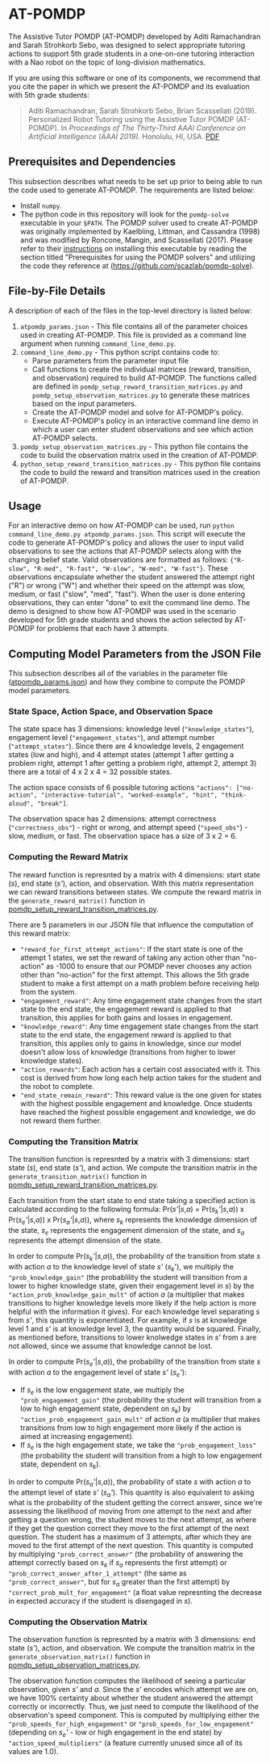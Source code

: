 # AT-POMDP

The Assistive Tutor POMDP (AT-POMDP) developed by Aditi Ramachandran and Sarah Strohkorb Sebo, was designed to select appropriate tutoring actions to support 5th grade students in a one-on-one tutoring interaction with a Nao robot on the topic of long-division mathematics. 

If you are using this software or one of its components, we recommend that you cite the paper in which we present the AT-POMDP and its evaluation with 5th grade students:

> Aditi Ramachandran, Sarah Strohkorb Sebo, Brian Scassellati (2019). Personalized Robot Tutoring using the Assistive Tutor POMDP (AT-POMDP). In *Proceedings of The Thirty-Third AAAI Conference on Artificial Intelligence (AAAI 2019)*. Honolulu, HI, USA. [PDF](https://scazlab.yale.edu/sites/default/files/files/Ramachandran_Sebo_AAAI_2018.pdf)

## Prerequisites and Dependencies
This subsection describes what needs to be set up prior to being able to run the code used to generate AT-POMDP. The requirements are listed below:
- Install `numpy`. 
- The python code in this repository will look for the `pomdp-solve` executable in your `$PATH`. The POMDP solver used to create AT-POMDP was originally implemented by Kaelbling, Littman, and Cassandra (1998) and was modified by Roncone, Mangin, and Scassellati (2017). Please refer to their [instructions](https://github.com/scazlab/task-models#prerequisites-for-using-the-pomdp-solvers) on installing this executable by reading the section titled "Prerequisites for using the POMDP solvers" and utilizing the code they reference at (https://github.com/scazlab/pomdp-solve).

## File-by-File Details
A description of each of the files in the top-level directory is listed below: 
1. `atpomdp_params.json` -  This file contains all of the parameter choices used in creating AT-POMDP. This file is provided as a command line argument when running `command_line_demo.py`.
2.  `command_line_demo.py` - This python script contains code to: 
    * Parse parameters from the parameter input file 
    * Call functions to create the individual matrices (reward, transition, and observation) required to build AT-POMDP. The functions called are defined in `pomdp_setup_reward_transition_matrices.py` and `pomdp_setup_observation_matrices.py` to generate these matrices based on the input parameters.
    * Create the AT-POMDP model and solve for AT-POMDP's policy.
    * Execute AT-POMDP's policy in an interactive command line demo in which a user can enter student observations and see which action AT-POMDP selects.
3. `pomdp_setup_observation_matrices.py` - This python file contains the code to build the observation matrix used in the creation of AT-POMDP.
4. `python_setup_reward_transition_matrices.py` - This python file contains the code to build the reward and transition matrices used in the creation of AT-POMDP.

## Usage
For an interactive demo on how AT-POMDP can be used, run `python command_line_demo.py atpomdp_params.json`. This script will execute the code to generate AT-POMDP's policy and allows the user to input valid observations to see the actions that AT-POMDP selects along with the changing belief state. Valid observations are formatted as follows: `{"R-slow", "R-med", "R-fast", "W-slow", "W-med", "W-fast"}`. These observations encapsulate whether the student answered the attempt right ("R") or wrong ("W") and whether their speed on the attempt was slow, medium, or fast ("slow", "med", "fast"). When the user is done entering observations, they can enter "done" to exit the command line demo. The demo is designed to show how AT-POMDP was used in the scenario developed for 5th grade students and shows the action selected by AT-POMDP for problems that each have 3 attempts.

## Computing Model Parameters from the JSON File

This subsection describes all of the variables in the parameter file ([atpomdp_params.json](https://github.com/ScazLab/AT-POMDP/blob/master/atpomdp_params.json)) and how they combine to compute the POMDP model parameters. 

### State Space, Action Space, and Observation Space

The state space has 3 dimensions: knowledge level (`"knowledge_states"`), engagement level (`"engagement_states"`), and attempt number (`"attempt_states"`). Since there are 4 knowledge levels, 2 engagement states (low and high), and 4 attempt states (attempt 1 after getting a problem right, attempt 1 after getting a problem right, attempt 2, attempt 3) there are a total of 4 x 2 x 4 = 32 possible states.

The action space consists of 6 possible tutoring actions `"actions": ["no-action", "interactive-tutorial", "worked-example", "hint", "think-aloud", "break"]`.

The observation space has 2 dimensions: attempt correctness (`"correctness_obs"`) - right or wrong, and attempt speed (`"speed_obs"`) - slow, medium, or fast. The observation space has a size of 3 x 2 = 6. 

### Computing the Reward Matrix

The reward function is represnted by a matrix with 4 dimensions: start state (*s*), end state (*s'*), action, and observation. With this matrix representation we can reward transitions between states. We compute the reward matrix in the `generate_reward_matrix()` function in [pomdp_setup_reward_transition_matrices.py](https://github.com/ScazLab/AT-POMDP/blob/master/pomdp_setup_reward_transition_matrices.py). 

There are 5 parameters in our JSON file that influence the computation of this reward matrix: 
- `"reward_for_first_attempt_actions"`: If the start state is one of the attempt 1 states, we set the reward of taking any action other than "no-action" as -1000 to ensure that our POMDP never chooses any action other than "no-action" for the first attempt. This allows the 5th grade student to make a first attempt on a math problem before receiving help from the system. 
- `"engagement_reward"`: Any time engagement state changes from the start state to the end state, the engagement reward is applied to that transition, this applies for both gains and losses in engagement. 
- `"knowledge_reward"`: Any time engagement state changes from the start state to the end state, the engagement reward is applied to that transition, this applies only to gains in knowledge, since our model doesn't allow loss of knowledge (transitions from higher to lower knowledge states). 
- `"action_rewards"`: Each action has a certain cost associated with it. This cost is derived from how long each help action takes for the student and the robot to complete. 
- `"end_state_remain_reward"`: This reward value is the one given for states with the highest possible engagement and knowledge. Once students have reached the highest possible engagement and knowledge, we do not reward them further. 

### Computing the Transition Matrix

The transition function is represnted by a matrix with 3 dimensions: start state (*s*), end state (*s'*), and action. We compute the transition matrix in the `generate_transition_matrix()` function in [pomdp_setup_reward_transition_matrices.py](https://github.com/ScazLab/AT-POMDP/blob/master/pomdp_setup_reward_transition_matrices.py). 

Each transition from the start state to end state taking a specified action is calculated according to the following formula: Pr(*s'*|*s*,*a*) = Pr(*s<sub>k</sub>'*|*s*,*a*)) x Pr(*s<sub>e</sub>'*|*s*,*a*)) x Pr(*s<sub>a</sub>'*|*s*,*a*)), where *s<sub>k</sub>* represents the knowledge dimension of the state, *s<sub>e</sub>* represents the engagement dimension of the state, and *s<sub>a</sub>* represents the attempt dimension of the state. 

In order to compute Pr(*s<sub>k</sub>'*|*s*,*a*)), the probability of the transition from state *s* with action *a* to the knowledge level of state *s'* (*s<sub>k</sub>*'), we multiply the `"prob_knowledge_gain"` (the probablility the student will transition from a lower to higher knowledge state, given their engagement level in *s*) by the `"action_prob_knowledge_gain_mult"` of action *a* (a multiplier that makes transitions to higher knowledge levels more likely if the help action is more helpful with the information it gives). For each knowledge level separating *s* from *s'*, this quantity is exponentiated. For example, if *s* is at knowledge level 1 and *s'* is at knowledge level 3, the quantity would be squared. Finally, as mentioned before, transitions to lower knolwedge states in *s'* from *s* are not allowed, since we assume that knowledge cannot be lost. 

In order to compute Pr(*s<sub>e</sub>'*|*s*,*a*)), the probability of the transition from state *s* with action *a* to the engagement level of state *s'* (*s<sub>e</sub>'*):
- If *s<sub>e</sub>* is the low engagement state, we multiply the `"prob_engagement_gain"` (the probability the student will transition from a low to high engagement state, dependent on *s<sub>k</sub>*) by `"action_prob_engagement_gain_mult"` of action *a* (a multiplier that makes transitions from low to high engagement more likely if the action is aimed at increasing engagement).
- If *s<sub>e</sub>* is the high engagement state, we take the `"prob_engagement_loss"` (the probability the student will transition from a high to low engagement state, dependent on *s<sub>k</sub>*).

In order to compute Pr(*s<sub>a</sub>'*|*s*,*a*)), the probability of state *s* with action *a* to the attempt level of state *s'* (*s<sub>a</sub>'*). This quantity is also equivalent to asking what is the probability of the student getting the correct answer, since we're assessing the likelihood of moving from one attempt to the next and after getting a question wrong, the student moves to the next attempt, as where if they get the question correct they move to the first attempt of the next question. The student has a maximum of 3 attempts, after which they are moved to the first attempt of the next question. This quantity is computed by multiplying `"prob_correct_answer"` (the probability of answering the attempt correctly based on *s<sub>k</sub>* if *s<sub>a</sub>* represents the first attempt) or `"prob_correct_answer_after_1_attempt"` (the same as `"prob_correct_answer"`, but for *s<sub>a</sub>* greater than the first attempt) by `"correct_prob_mult_for_engagement"` (a float value represnting the decrease in expected accuracy if the student is disengaged in *s*). 

### Computing the Observation Matrix

The observation function is represnted by a matrix with 3 dimensions: end state (*s'*), action, and observation. We compute the transition matrix in the `generate_observation_matrix()` function in [pomdp_setup_observation_matrices.py](https://github.com/ScazLab/AT-POMDP/blob/master/pomdp_setup_observation_matrices.py). 

The observation function computes the likelihood of seeing a particular observation, given *s'* and *a*. Since the *s'* encodes which attempt we are on, we have 100% certainty about whether the student answered the attempt correctly or incorrectly. Thus, we just need to compute the likelihood of the observation's speed component. This is computed by multiplying either the `"prob_speeds_for_high_engagement"` or `"prob_speeds_for_low_engagement"` (depending on *s<sub>e</sub>'* - low or high engagement in the end state) by `"action_speed_multipliers"` (a feature currently unused since all of its values are 1.0). 













